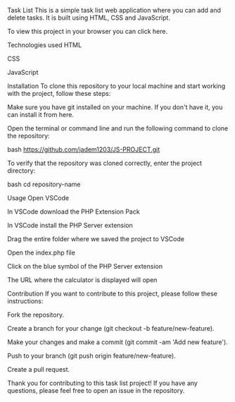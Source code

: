 Task List
This is a simple task list web application where you can add and delete tasks. It is built using HTML, CSS and JavaScript.

To view this project in your browser you can click here.

Technologies used
HTML

CSS

JavaScript

Installation
To clone this repository to your local machine and start working with the project, follow these steps:

Make sure you have git installed on your machine. If you don't have it, you can install it from here.

Open the terminal or command line and run the following command to clone the repository:

bash https://github.com/jadem1203/JS-PROJECT.git

To verify that the repository was cloned correctly, enter the project directory:

bash cd repository-name

Usage
Open VSCode

In VSCode download the PHP Extension Pack

In VSCode install the PHP Server extension

Drag the entire folder where we saved the project to VSCode

Open the index.php file

Click on the blue symbol of the PHP Server extension

The URL where the calculator is displayed will open

Contribution
If you want to contribute to this project, please follow these instructions:

Fork the repository.

Create a branch for your change (git checkout -b feature/new-feature).

Make your changes and make a commit (git commit -am 'Add new feature').

Push to your branch (git push origin feature/new-feature).

Create a pull request.

Thank you for contributing to this task list project! If you have any questions, please feel free to open an issue in the repository.
